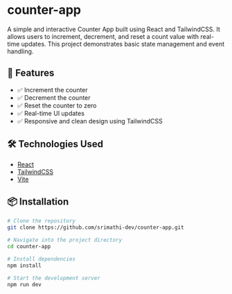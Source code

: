 # counter-app
A simple and interactive Counter App built using React and TailwindCSS. It allows users to increment, decrement, and reset a count value with real-time updates. This project demonstrates basic state management and event handling.

## 🚀 Features

- ✅ Increment the counter
- ✅ Decrement the counter
- ✅ Reset the counter to zero
- ✅ Real-time UI updates
- ✅ Responsive and clean design using TailwindCSS

## 🛠️ Technologies Used

- [React](https://reactjs.org/)
- [TailwindCSS](https://tailwindcss.com/)
- [Vite](https://vitejs.dev/)



## 📦 Installation

```bash
# Clone the repository
git clone https://github.com/srimathi-dev/counter-app.git

# Navigate into the project directory
cd counter-app

# Install dependencies
npm install

# Start the development server
npm run dev
